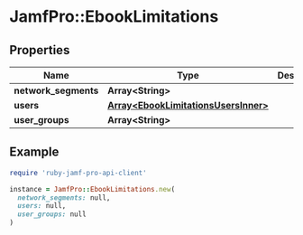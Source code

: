 # JamfPro::EbookLimitations

## Properties

| Name | Type | Description | Notes |
| ---- | ---- | ----------- | ----- |
| **network_segments** | **Array&lt;String&gt;** |  | [optional] |
| **users** | [**Array&lt;EbookLimitationsUsersInner&gt;**](EbookLimitationsUsersInner.md) |  | [optional] |
| **user_groups** | **Array&lt;String&gt;** |  | [optional] |

## Example

```ruby
require 'ruby-jamf-pro-api-client'

instance = JamfPro::EbookLimitations.new(
  network_segments: null,
  users: null,
  user_groups: null
)
```

